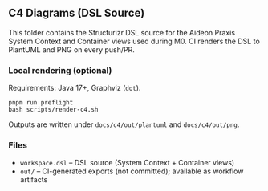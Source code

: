 ## C4 Diagrams (DSL Source)

This folder contains the Structurizr DSL source for the Aideon Praxis System Context and Container
views used during M0. CI renders the DSL to PlantUML and PNG on every push/PR.

### Local rendering (optional)

Requirements: Java 17+, Graphviz (`dot`).

```
pnpm run preflight
bash scripts/render-c4.sh
```

Outputs are written under `docs/c4/out/plantuml` and `docs/c4/out/png`.

### Files

- `workspace.dsl` – DSL source (System Context + Container views)
- `out/` – CI-generated exports (not committed); available as workflow artifacts
